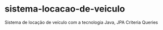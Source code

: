 # sistema-locacao-de-veiculo
Sistema de locação de veículo com a tecnologia Java, JPA Criteria Queries
